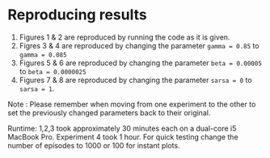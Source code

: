 # Reproducing results
 
1. Figures 1 & 2 are reproduced by running the code as it is given.
2. Figres 3 & 4 are reproduced by changing the parameter `gamma = 0.85` to `gamma = 0.085` 
3. Figures 5 & 6 are reproduced by changing the parameter `beta = 0.00005` to `beta = 0.0000025`
4. Figures 7 & 8 are reproduced by changing the parameter `sarsa = 0` to `sarsa = 1`.

Note : Please remember when moving from one experiment to the other to set the previously changed parameters back to their original.

Runtime: 1,2,3 took approximately 30 minutes each on a dual-core i5 MacBook Pro. Experiment 4 took 1 hour. For quick testing change the number of episodes to 1000 or 100 for instant plots.